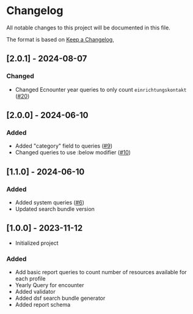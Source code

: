 # Changelog

All notable changes to this project will be documented in this file.

The format is based on [Keep a Changelog](https://keepachangelog.com/en/1.0.0/),


## [2.0.1] - 2024-08-07

### Changed

- Changed Ecnounter year queries to only count `einrichtungskontakt`  ([#20](https://github.com/medizininformatik-initiative/kds-report/issues/20))

## [2.0.0] - 2024-06-10

### Added

- Added "category" field to queries ([#9](https://github.com/medizininformatik-initiative/kds-report/issues/9))
- Changed queries to use :below modifier ([#10](https://github.com/medizininformatik-initiative/kds-report/issues/10))


## [1.1.0] - 2024-06-10

### Added

- Added system queries ([#6](https://github.com/medizininformatik-initiative/kds-report/issues/6))
- Updated search bundle version

## [1.0.0] - 2023-11-12

- Initialized project

### Added

- Add basic report queries to count number of resources available for each profile
- Yearly Query for encounter
- Added validator
- Added dsf search bundle generator
- Added report schema
